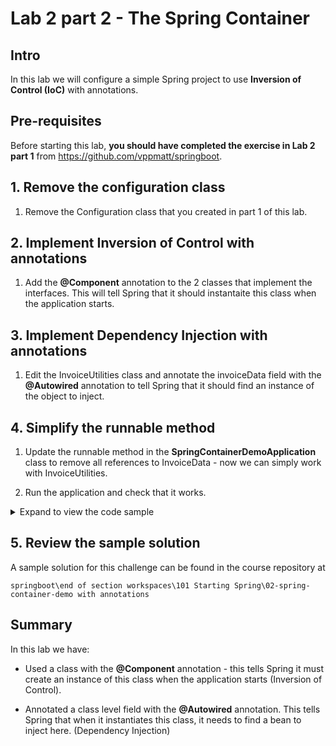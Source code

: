 # Lab 2 part 2 - The Spring Container

## Intro

In this lab we will configure a simple Spring project to use **Inversion of Control (IoC)** with annotations.

## Pre-requisites

Before starting this lab, **you should have completed the exercise in Lab 2 part 1** from https://github.com/vppmatt/springboot. 

## 1. Remove the configuration class

1. Remove the Configuration class that you created in part 1 of this lab.
  
## 2. Implement Inversion of Control with annotations

1. Add the **@Component** annotation to the 2 classes that implement the interfaces. This will tell Spring that it should instantaite this class when the application starts. 

## 3. Implement Dependency Injection with annotations

1. Edit the InvoiceUtilities class and annotate the invoiceData field with the **@Autowired** annotation to tell Spring that it should find an instance of the object to inject. 

## 4. Simplify the runnable method

1. Update the runnable method in the **SpringContainerDemoApplication** class to remove all references to InvoiceData - now we can simply work with InvoiceUtilities. 

2. Run the application and check that it works.
 
<details>
<summary>
Expand to view the code sample

</summary>

```
@SpringBootApplication
public class SpringContainerDemoApplication {

	public static void main(String[] args) {
		ApplicationContext context = SpringApplication.run(SpringContainerDemoApplication.class, args);

		InvoiceUtilitiesInterface invoiceUtilities = context.getBean(InvoiceUtilitiesInterface.class);
		Invoice invoice = invoiceUtilities.generateInvoice();
		invoiceUtilities.payInvoice(invoice.getId());
	}

}

```
</details>

## 5. Review the sample solution

A sample solution for this challenge can be found in the course repository at 

`springboot\end of section workspaces\101 Starting Spring\02-spring-container-demo with annotations`


## Summary

In this lab we have:

* Used a class with the **@Component** annotation - this tells Spring it must create an instance of this class when the application starts (Inversion of Control).

* Annotated a class level field with the **@Autowired** annotation. This tells Spring that when it instantiates this class, it needs to find a bean to inject here. (Dependency Injection)

